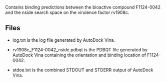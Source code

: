 Contains binding predictions between the bioactive compound F1124-0042 and the nside search space on the virulence factor rv1908c.

## Files

- log.txt is the log file generated by AutoDock Vina.

- rv1908c_F1124-0042_nside.pdbqt is the PDBQT file generated by AutoDock Vina containing the orientation and binding location of F1124-0042.

- stdoe.txt is the combined STDOUT and STDERR output of AutoDock Vina.

